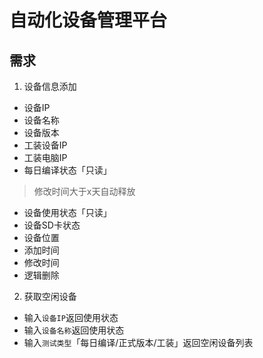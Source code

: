 # 自动化设备管理平台

## 需求
1. 设备信息添加
- 设备IP
- 设备名称
- 设备版本
- 工装设备IP
- 工装电脑IP
- 每日编译状态「只读」
> 修改时间大于x天自动释放

- 设备使用状态「只读」
- 设备SD卡状态
- 设备位置
- 添加时间
- 修改时间
- 逻辑删除
2. 获取空闲设备

- 输入`设备IP`返回使用状态
- 输入`设备名称`返回使用状态
- 输入`测试类型`「每日编译/正式版本/工装」返回空闲设备列表



